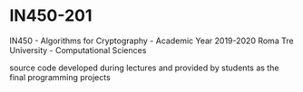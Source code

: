 # IN450-201
IN450 - Algorithms for Cryptography - Academic Year 2019-2020 Roma Tre University - Computational Sciences

source code developed during lectures and provided by students as the final programming projects
